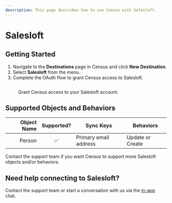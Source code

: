 ```yaml
---
description: This page describes how to use Census with Salesloft.
---
```


# Salesloft

## Getting Started

1. Navigate to the **Destinations** page in Census and click **New Destination**.
2. Select **Salesloft** from the menu.
3. Complete the OAuth flow to grant Census access to Salesloft.

<figure><img src="../.gitbook/assets/salesloft.png" alt=""><figcaption><p>Grant Census access to your Salesloft account.</p></figcaption></figure>

## Supported Objects and Behaviors

| **Object Name** | **Supported?** | **Sync Keys**  | **Behaviors** |
| --------------: | :------------: | ---------------- | --------------|
| Person | ✅ | Primary email address | Update or Create |

Contact the support team if you want Census to support more Salesloft objects and/or behaviors.

## Need help connecting to Salesloft?

Contact the support team or start a conversation with us via the [in-app](https://app.getcensus.com) chat.
